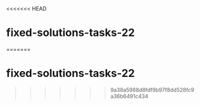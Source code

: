<<<<<<< HEAD
# fixed-solutions-tasks-22
=======
# fixed-solutions-tasks-22
>>>>>>> 9a38a5988d8fdf9b97f8dd528fc9a36b6491c434
